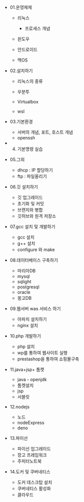 * 01.운영체제

  * 리눅스

    * 프로세스 개념

  * 윈도우

  * 안드로이드

  * 맥OS

    

* 02.설치하기

  * 리눅스의 종류

  * 우분투

  * Virtualbox

  * wsl

    

* 03.기본환경

  * 서버의 개념, 포트, 호스트 개념
  * openssh 



* 04. 기본명령 실습



* 05.그외
  * dhcp : IP 할당하기
  * ftp : 파일올리기



* 06.깃 설치하기
  * 깃 업그레이드
  * 초기화 및 커밋
  * 브랜치와 병합
  * 깃허브와 원격 저장소



* 07.gcc 설치 및 개발하기
  * gcc 설치
  * g++ 설치
  * configure 와 make



* 08.데이터베이스 구축하기
  * 마리아DB
  * mysql
  * sqlight
  * postgresql
  * oracle
  * 몽고DB



* 09.웹서버 was 서비스 하기
  * 아파치 설치하기
  * nginx 설치



* 10.php 개발하기
  * php 설치
  * wp를 통하여 웹사이트 실행
  * prestashop을 통하여 쇼핑몰구축



* 11.java+jsp+ 톰켓
  * java - openjdk
  * 톰켓설치
  * jsp
  * 서블릿



* 12.nodejs

  * 노드
  * nodeExpress
  * deno

  

* 13.파이선

  * 파이선 업그레이드
  * 장고 프레임워크
  * 주피터노트북



* 14.도커 및 쿠버네티스
  * 도커 데스크탑 설치
  * 쿠버네티스 활성화
  * 클라우드



